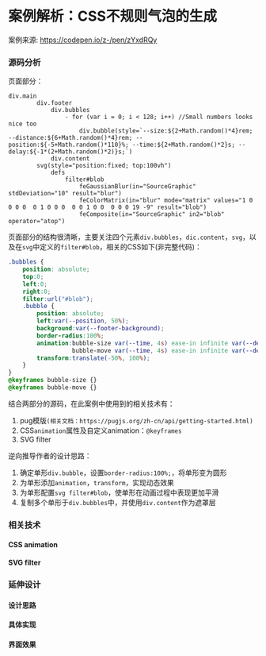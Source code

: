# 案例解析：CSS不规则气泡的生成
案例来源: https://codepen.io/z-/pen/zYxdRQy  

### 源码分析
页面部分：
```pug
div.main
        div.footer
            div.bubbles
                - for (var i = 0; i < 128; i++) //Small numbers looks nice too
                    div.bubble(style=`--size:${2+Math.random()*4}rem; --distance:${6+Math.random()*4}rem; --position:${-5+Math.random()*110}%; --time:${2+Math.random()*2}s; --delay:${-1*(2+Math.random()*2)}s;`)
            div.content
        svg(style="position:fixed; top:100vh")
            defs
                filter#blob
                    feGaussianBlur(in="SourceGraphic" stdDeviation="10" result="blur")
                    feColorMatrix(in="blur" mode="matrix" values="1 0 0 0 0  0 1 0 0 0  0 0 1 0 0  0 0 0 19 -9" result="blob")
                    feComposite(in="SourceGraphic" in2="blob" operator="atop")
```
页面部分的结构很清晰，主要关注四个元素`div.bubbles`，`dic.content`，`svg`，以及在`svg`中定义的`filter#blob`，相关的CSS如下(非完整代码)：  
```scss
.bubbles {
    position: absolute;
    top:0;
    left:0;
    right:0;
    filter:url("#blob");
    .bubble {
        position: absolute;
        left:var(--position, 50%);
        background:var(--footer-background);
        border-radius:100%;
        animation:bubble-size var(--time, 4s) ease-in infinite var(--delay, 0s),
                  bubble-move var(--time, 4s) ease-in infinite var(--delay, 0s);
        transform:translate(-50%, 100%);
    }
}       
@keyframes bubble-size {}
@keyframes bubble-move {}
```
结合两部分的源码，在此案例中使用到的相关技术有：
1. pug模版`(相关文档：https://pugjs.org/zh-cn/api/getting-started.html)`
2. CSS`animation`属性及自定义animation：`@keyframes`
3. SVG filter  

逆向推导作者的设计思路：
1. 确定单形`div.bubble`，设置`border-radius:100%;`，将单形变为圆形
2. 为单形添加`animation`，`transform`，实现动态效果
3. 为单形配置`svg filter#blob`，使单形在动画过程中表现更加平滑
4. 复制多个单形于`div.bubbles`中，并使用`div.content`作为遮罩层
  
### 相关技术
#### CSS animation

#### SVG filter

### 延伸设计
#### 设计思路
#### 具体实现
#### 界面效果
